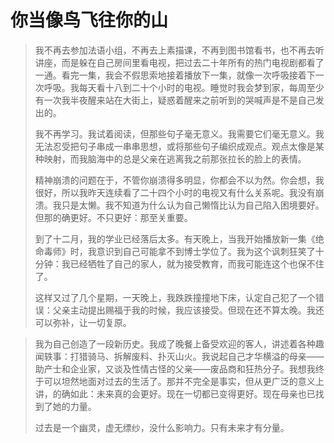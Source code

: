 # 你当像鸟飞往你的山

> 我不再去参加法语小组，不再去上素描课，不再到图书馆看书，也不再去听讲座，而是躲在自己房间里看电视，把过去二十年所有的热门电视剧都看了一通。看完一集，我会不假思索地接着播放下一集，就像一次呼吸接着下一次呼吸。我每天看十八到二十个小时的电视。睡觉时我会梦到家，每周至少有一次我半夜醒来站在大街上，疑惑着醒来之前听到的哭喊声是不是自己发出的。
> 
> 我不再学习。我试着阅读，但那些句子毫无意义。我需要它们毫无意义。我无法忍受把句子串成一串串思想，或将那些句子编织成观点。观点太像是某种映射，而我脑海中的总是父亲在逃离我之前那张拉长的脸上的表情。
> 
> 精神崩溃的问题在于，不管你崩溃得多明显，你都会不以为然。你会想，我很好，所以我昨天连续看了二十四个小时的电视又有什么关系呢。我没有崩溃。我只是太懒。我不知道为什么认为自己懒惰比认为自己陷入困境要好。但那的确更好。不只更好：那至关重要。
> 
> 到了十二月，我的学业已经落后太多。有天晚上，当我开始播放新一集《绝命毒师》时，我意识到自己可能拿不到博士学位了。我为这个讽刺狂笑了十分钟：我已经牺牲了自己的家人，就为接受教育，而我可能连这个也保不住了。
> 
> 这样又过了几个星期，一天晚上，我跌跌撞撞地下床，认定自己犯了一个错误：父亲主动提出赐福于我的时候，我应该接受。但现在还不算太晚。我还可以弥补，让一切复原。

> 我为自己创造了一段新历史。我成了晚餐上备受欢迎的客人，讲述着各种趣闻轶事：打猎骑马、拆解废料、扑灭山火。我说起自己才华横溢的母亲——助产士和企业家，又谈及性情古怪的父亲——废品商和狂热分子。我想我终于可以坦然地面对过去的生活了。那并不完全是事实，但从更广泛的意义上讲，的确如此：未来真的会更好。现在一切都已变得更好。现在母亲也已找到了她的力量。
>
> 过去是一个幽灵，虚无缥纱，没什么影响力。只有未来才有分量。